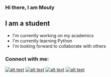 ### Hi there, I am Mouly

## I am a student

- I'm currently working on my academics 
- I'm currently learning Python
- I'm looking forward to collaborate with others

### Connect with me:

[![alt text][1.1]][1]
[![alt text][2.1]][2]
[![alt text][3.1]][3]
[![alt text][4.1]][4]


[1.1]: http://i.imgur.com/tXSoThF.png (twitter icon with padding)
[2.1]: http://i.imgur.com/P3YfQoD.png (facebook icon with padding)
[3.1]: http://i.imgur.com/0o48UoR.png (github icon with padding)
[4.1]: https://iconscout.com/icon/discord-3215389

[1.2]: http://i.imgur.com/wWzX9uB.png (twitter icon without padding)
[2.2]: http://i.imgur.com/fep1WsG.png (facebook icon without padding)
[3.2]: http://i.imgur.com/9I6NRUm.png (github icon without padding)



[1]: https://twitter.com/AbiraAzmary
[2]: https://www.facebook.com/profile.php?id=100007779378903
[3]: https://github.com/Mouly22
[4]: https://discord.com/channels/@me

